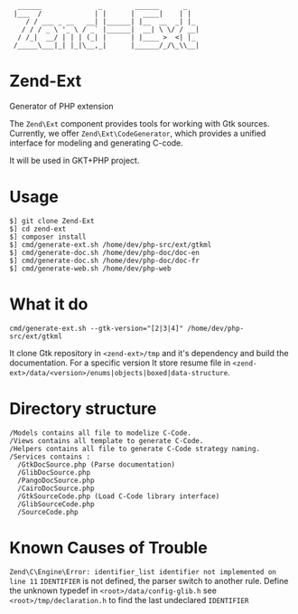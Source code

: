 ```
  ______              _        ______      _   
 |___  /             | |      |  ____|    | |  
    / / ___ _ __   __| |______| |__  __  _| |_ 
   / / / _ \ '_ \ / _` |______|  __| \ \/ / __|
  / /_|  __/ | | | (_| |      | |____ >  <| |_ 
 /_____\___|_| |_|\__,_|      |______/_/\_\\__|
```
# Zend-Ext
Generator of PHP extension

The `Zend\Ext` component provides tools for working with Gtk sources. Currently, we offer `Zend\Ext\CodeGenerator`, which provides a unified interface for modeling and generating C-code.

It will be used in GKT+PHP project.

# Usage
```
$] git clone Zend-Ext
$] cd zend-ext
$] composer install
$] cmd/generate-ext.sh /home/dev/php-src/ext/gtkml
$] cmd/generate-doc.sh /home/dev/php-doc/doc-en
$] cmd/generate-doc.sh /home/dev/php-doc/doc-fr
$] cmd/generate-web.sh /home/dev/php-web
```

# What it do
```
cmd/generate-ext.sh --gtk-version="[2|3|4]" /home/dev/php-src/ext/gtkml
```
It clone Gtk repository in `<zend-ext>/tmp` and it's dependency and build the documentation.
For a specific version
It store resume file in `<zend-ext>/data/<version>/enums|objects|boxed|data-structure`.

# Directory structure
```
/Models contains all file to modelize C-Code.
/Views contains all template to generate C-Code.
/Helpers contains all file to generate C-Code strategy naming.
/Services contains :
  /GtkDocSource.php (Parse documentation)
  /GlibDocSource.php
  /PangoDocSource.php
  /CairoDocSource.php
  /GtkSourceCode.php (Load C-Code library interface)
  /GlibSourceCode.php
  /SourceCode.php
```

# Known Causes of Trouble
`Zend\C\Engine\Error: identifier_list identifier not implemented on line 11`
`IDENTIFIER` is not defined, the parser switch to another rule. 
Define the unknown typedef in `<root>/data/config-glib.h`
see `<root>/tmp/declaration.h` to find the last undeclared `IDENTIFIER`

